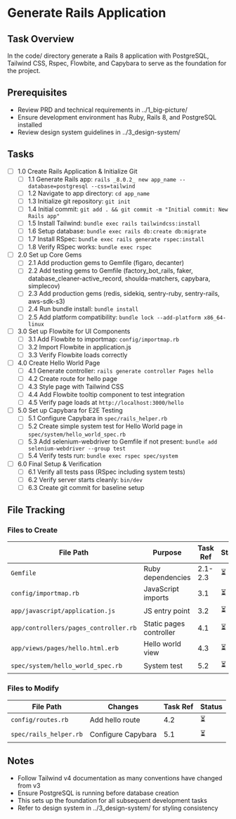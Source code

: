 # Generate Rails Application

## Task Overview
In the code/ directory generate a Rails 8 application with PostgreSQL, Tailwind CSS, Rspec, Flowbite, and Capybara to serve as the foundation for the project.

## Prerequisites
- Review PRD and technical requirements in ../1_big-picture/
- Ensure development environment has Ruby, Rails 8, and PostgreSQL installed
- Review design system guidelines in ../3_design-system/

## Tasks

- [ ] 1.0 Create Rails Application & Initialize Git
  - [ ] 1.1 Generate Rails app: `rails _8.0.2_ new app_name --database=postgresql --css=tailwind`
  - [ ] 1.2 Navigate to app directory: `cd app_name`
  - [ ] 1.3 Initialize git repository: `git init`
  - [ ] 1.4 Initial commit: `git add . && git commit -m "Initial commit: New Rails app"`
  - [ ] 1.5 Install Tailwind: `bundle exec rails tailwindcss:install`
  - [ ] 1.6 Setup database: `bundle exec rails db:create db:migrate`
  - [ ] 1.7 Install RSpec: `bundle exec rails generate rspec:install`
  - [ ] 1.8 Verify RSpec works: `bundle exec rspec`

- [ ] 2.0 Set up Core Gems
  - [ ] 2.1 Add production gems to Gemfile (figaro, decanter)
  - [ ] 2.2 Add testing gems to Gemfile (factory_bot_rails, faker, database_cleaner-active_record, shoulda-matchers, capybara, simplecov)
  - [ ] 2.3 Add production gems (redis, sidekiq, sentry-ruby, sentry-rails, aws-sdk-s3)
  - [ ] 2.4 Run bundle install: `bundle install`
  - [ ] 2.5 Add platform compatibility: `bundle lock --add-platform x86_64-linux`

- [ ] 3.0 Set up Flowbite for UI Components
  - [ ] 3.1 Add Flowbite to importmap: `config/importmap.rb`
  - [ ] 3.2 Import Flowbite in application.js
  - [ ] 3.3 Verify Flowbite loads correctly

- [ ] 4.0 Create Hello World Page
  - [ ] 4.1 Generate controller: `rails generate controller Pages hello`
  - [ ] 4.2 Create route for hello page
  - [ ] 4.3 Style page with Tailwind CSS
  - [ ] 4.4 Add Flowbite tooltip component to test integration
  - [ ] 4.5 Verify page loads at `http://localhost:3000/hello`

- [ ] 5.0 Set up Capybara for E2E Testing
  - [ ] 5.1 Configure Capybara in `spec/rails_helper.rb`
  - [ ] 5.2 Create simple system test for Hello World page in `spec/system/hello_world_spec.rb`
  - [ ] 5.3 Add selenium-webdriver to Gemfile if not present: `bundle add selenium-webdriver --group test`
  - [ ] 5.4 Verify tests run: `bundle exec rspec spec/system`

- [ ] 6.0 Final Setup & Verification
  - [ ] 6.1 Verify all tests pass (RSpec including system tests)
  - [ ] 6.2 Verify server starts cleanly: `bin/dev`
  - [ ] 6.3 Create git commit for baseline setup

## File Tracking

### Files to Create
| File Path | Purpose | Task Ref | Status |
|-----------|---------|----------|--------|
| `Gemfile` | Ruby dependencies | 2.1-2.3 | ⏳ |
| `config/importmap.rb` | JavaScript imports | 3.1 | ⏳ |
| `app/javascript/application.js` | JS entry point | 3.2 | ⏳ |
| `app/controllers/pages_controller.rb` | Static pages controller | 4.1 | ⏳ |
| `app/views/pages/hello.html.erb` | Hello world view | 4.3 | ⏳ |
| `spec/system/hello_world_spec.rb` | System test | 5.2 | ⏳ |

### Files to Modify
| File Path | Changes | Task Ref | Status |
|-----------|---------|----------|--------|
| `config/routes.rb` | Add hello route | 4.2 | ⏳ |
| `spec/rails_helper.rb` | Configure Capybara | 5.1 | ⏳ |

## Notes
- Follow Tailwind v4 documentation as many conventions have changed from v3
- Ensure PostgreSQL is running before database creation
- This sets up the foundation for all subsequent development tasks
- Refer to design system in ../3_design-system/ for styling consistency 